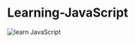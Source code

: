 # Learning-JavaScript
 
![learn JavaScript](https://github.com/raptor4444/Learning-JavaScript/assets/106369419/666fe89d-978c-4295-86b9-b9542c52a957)
